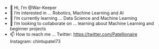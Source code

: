 - 👋 Hi, I’m @War-Keeper
- 👀 I’m interested in ... Robotics, Machine Learning and AI
- 🌱 I’m currently learning ... Data Science and Machine Learning
- 💞️ I’m looking to collaborate on ... learning about Machine Learning and beginner projects
- 📫 How to reach me ... Twitter: https://twitter.com/Patellionaire
                         Instagram: chintupatel73
                         
